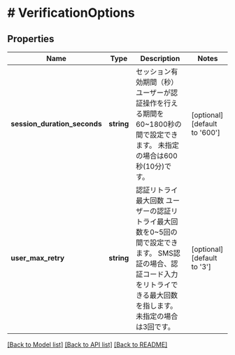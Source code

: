 # # VerificationOptions

## Properties

Name | Type | Description | Notes
------------ | ------------- | ------------- | -------------
**session_duration_seconds** | **string** | セッション有効期間（秒）   ユーザーが認証操作を行える期間を60~1800秒の間で設定できます。   未指定の場合は600秒(10分)です。 | [optional] [default to '600']
**user_max_retry** | **string** | 認証リトライ最大回数   ユーザーの認証リトライ最大回数を0~5回の間で設定できます。   SMS認証の場合、認証コード入力をリトライできる最大回数を指します。   未指定の場合は3回です。 | [optional] [default to '3']

[[Back to Model list]](../../README.md#models) [[Back to API list]](../../README.md#endpoints) [[Back to README]](../../README.md)
